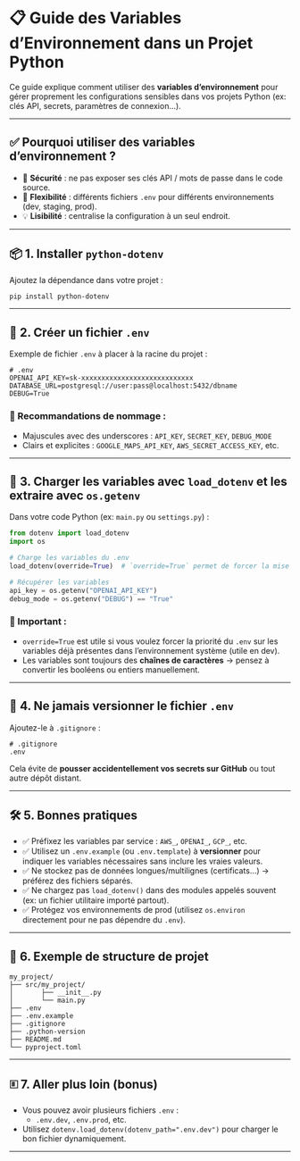 # 📋 Guide des Variables d’Environnement dans un Projet Python

Ce guide explique comment utiliser des **variables d’environnement** pour gérer proprement les configurations sensibles dans vos projets Python (ex: clés API, secrets, paramètres de connexion…).

---

## ✅ Pourquoi utiliser des variables d’environnement ?

- 🔐 **Sécurité** : ne pas exposer ses clés API / mots de passe dans le code source.
- 🔁 **Flexibilité** : différents fichiers `.env` pour différents environnements (dev, staging, prod).
- 💡 **Lisibilité** : centralise la configuration à un seul endroit.

---

## 📦 1. Installer `python-dotenv`

Ajoutez la dépendance dans votre projet :

```bash
pip install python-dotenv
```

---

## 📄 2. Créer un fichier `.env`

Exemple de fichier `.env` à placer à la racine du projet :

```
# .env
OPENAI_API_KEY=sk-xxxxxxxxxxxxxxxxxxxxxxxxxxxx
DATABASE_URL=postgresql://user:pass@localhost:5432/dbname
DEBUG=True
```

### 🧠 Recommandations de nommage :

- Majuscules avec des underscores : `API_KEY`, `SECRET_KEY`, `DEBUG_MODE`
- Clairs et explicites : `GOOGLE_MAPS_API_KEY`, `AWS_SECRET_ACCESS_KEY`, etc.

---

## 🧫 3. Charger les variables avec `load_dotenv` et les extraire avec `os.getenv`

Dans votre code Python (ex: `main.py` ou `settings.py`) :

```python
from dotenv import load_dotenv
import os

# Charge les variables du .env
load_dotenv(override=True)  # `override=True` permet de forcer la mise à jour si déjà définies dans l'env

# Récupérer les variables
api_key = os.getenv("OPENAI_API_KEY")
debug_mode = os.getenv("DEBUG") == "True"
```

### 📌 Important :

- `override=True` est utile si vous voulez forcer la priorité du `.env` sur les variables déjà présentes dans l’environnement système (utile en dev).
- Les variables sont toujours des **chaînes de caractères** → pensez à convertir les booléens ou entiers manuellement.

---

## 🚫 4. Ne **jamais** versionner le fichier `.env`

Ajoutez-le à `.gitignore` :

```
# .gitignore
.env
```

Cela évite de **pousser accidentellement vos secrets sur GitHub** ou tout autre dépôt distant.

---

## 🛠️ 5. Bonnes pratiques

- ✅ Préfixez les variables par service : `AWS_`, `OPENAI_`, `GCP_`, etc.
- ✅ Utilisez un `.env.example` (ou `.env.template`) à **versionner** pour indiquer les variables nécessaires sans inclure les vraies valeurs.
- ✅ Ne stockez pas de données longues/multilignes (certificats…) → préférez des fichiers séparés.
- ✅ Ne chargez pas `load_dotenv()` dans des modules appelés souvent (ex: un fichier utilitaire importé partout).
- ✅ Protégez vos environnements de prod (utilisez `os.environ` directement pour ne pas dépendre du `.env`).

---

## 📁 6. Exemple de structure de projet

```
my_project/
├── src/my_project/
│       ├── __init__.py
│       └── main.py
├── .env
├── .env.example
├── .gitignore
├── .python-version
├── README.md
└── pyproject.toml
```

---

## 🗉️ 7. Aller plus loin (bonus)

- Vous pouvez avoir plusieurs fichiers `.env` :
  - `.env.dev`, `.env.prod`, etc.
- Utilisez `dotenv.load_dotenv(dotenv_path=".env.dev")` pour charger le bon fichier dynamiquement.

---